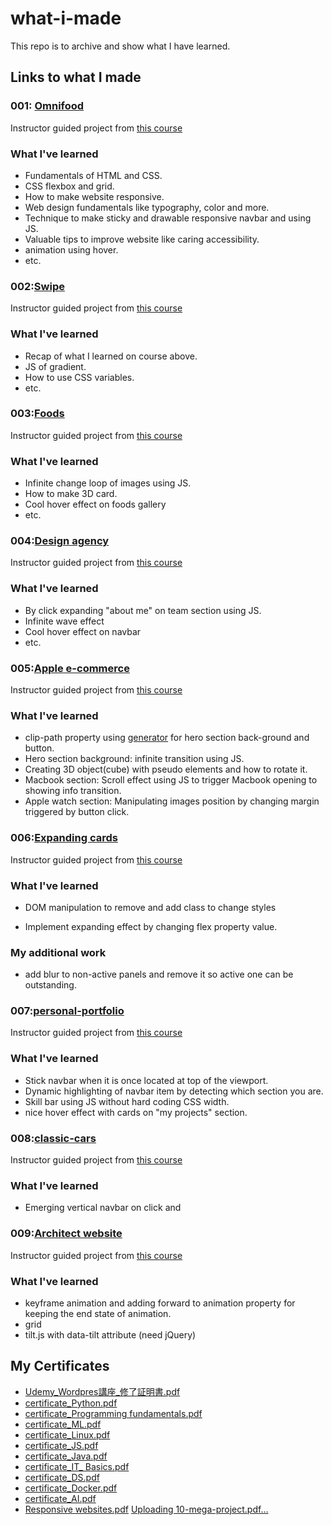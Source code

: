 # what-i-made

This repo is to archive and show what I have learned.

## Links to what I made

### 001: [Omnifood](https://app.netlify.com/sites/omnifood-kk/overview)

Instructor guided project from [this course](https://www.udemy.com/course/design-and-develop-a-killer-website-with-html5-and-css3/)

### What I've learned

- Fundamentals of HTML and CSS.
- CSS flexbox and grid.
- How to make website responsive.
- Web design fundamentals like typography, color and more.
- Technique to make sticky and drawable responsive navbar and using JS.
- Valuable tips to improve website like caring accessibility.
- animation using hover.
- etc.

### 002:[Swipe](https://swipe-exercise.netlify.app/)

Instructor guided project from [this course](https://www.udemy.com/course/html-and-css-bootcamp/)

### What I've learned

- Recap of what I learned on course above.
- JS of gradient.
- How to use CSS variables.
- etc.

### 003:[Foods](https://exercise001-koichi.netlify.app/)

Instructor guided project from [this course](https://www.udemy.com/course/10-mega-responsive-websites-with-html-css-and-javascript/?kw=10+mega&src=sac)

### What I've learned

- Infinite change loop of images using JS.
- How to make 3D card.
- Cool hover effect on foods gallery
- etc.

### 004:[Design agency](https://exercise002-koichi.netlify.app/)

Instructor guided project from [this course](https://www.udemy.com/course/10-mega-responsive-websites-with-html-css-and-javascript/?kw=10+mega&src=sac)

### What I've learned

- By click expanding "about me" on team section using JS.
- Infinite wave effect
- Cool hover effect on navbar
- etc.


### 005:[Apple e-commerce](https://apple-ecommerce-exercise.netlify.app/)

Instructor guided project from [this course](https://www.udemy.com/course/10-mega-responsive-websites-with-html-css-and-javascript/?kw=10+mega&src=sac)

### What I've learned

- clip-path property using [generator](https://bennettfeely.com/clippy/) for hero section back-ground and button.
- Hero section background:  infinite transition using JS.
- Creating 3D object(cube) with pseudo elements and how to rotate it.
- Macbook section: Scroll effect using JS to trigger Macbook opening to showing info transition.
- Apple watch section: Manipulating images position by changing margin triggered by button click.


### 006:[Expanding cards](https://expanding-cards-exercise.netlify.app/)

Instructor guided project from [this course]([https://www.udemy.com/course/10-mega-responsive-websites-with-html-css-and-javascript/?kw=10+mega&src=sac](https://ibmcsr.udemy.com/course/50-projects-50-days/learn/lecture/23599990#overview))

### What I've learned
- DOM manipulation to remove and add class to change styles
* Implement expanding effect by changing flex property value.

### My additional work
- add blur to non-active panels and remove it so active one can be outstanding.


### 007:[personal-portfolio](https://personal-portfolio-exercise-kk.netlify.app)

Instructor guided project from [this course]([https://www.udemy.com/course/10-mega-responsive-websites-with-html-css-and-javascript/?kw=10+mega&src=sac](https://ibmcsr.udemy.com/course/50-projects-50-days/learn/lecture/23599990#overview))

### What I've learned
- Stick navbar when it is once located at top of the viewport.
- Dynamic highlighting of navbar item by detecting which section you are.
- Skill bar using JS without hard coding CSS width.
- nice hover effect with cards on "my projects" section.


### 008:[classic-cars](https://classic-cars-exercise.netlify.app/)

Instructor guided project from [this course]([https://www.udemy.com/course/10-mega-responsive-websites-with-html-css-and-javascript/?kw=10+mega&src=sac](https://ibmcsr.udemy.com/course/50-projects-50-days/learn/lecture/23599990#overview))

### What I've learned
- Emerging vertical navbar on click and


### 009:[Architect website](https://classic-cars-exercise.netlify.app/)

Instructor guided project from [this course]([https://www.udemy.com/course/10-mega-responsive-websites-with-html-css-and-javascript/?kw=10+mega&src=sac](https://ibmcsr.udemy.com/course/50-projects-50-days/learn/lecture/23599990#overview))

### What I've learned
- keyframe animation and adding forward to animation property for keeping the end state of animation.
- grid
- tilt.js with data-tilt attribute (need jQuery) 




## My Certificates
- [Udemy_Wordpres講座_修了証明書.pdf](https://github.com/KKoichi276052/what-i-made/files/12012774/Udemy_Wordpres._.pdf)
- [certificate_Python.pdf](https://github.com/KKoichi276052/what-i-made/files/12012773/certificate_Python.pdf)
- [certificate_Programming fundamentals.pdf](https://github.com/KKoichi276052/what-i-made/files/12012771/certificate_Programming.fundamentals.pdf)
- [certificate_ML.pdf](https://github.com/KKoichi276052/what-i-made/files/12012770/certificate_ML.pdf)
- [certificate_Linux.pdf](https://github.com/KKoichi276052/what-i-made/files/12012769/certificate_Linux.pdf)
- [certificate_JS.pdf](https://github.com/KKoichi276052/what-i-made/files/12012768/certificate_JS.pdf)
- [certificate_Java.pdf](https://github.com/KKoichi276052/what-i-made/files/12012767/certificate_Java.pdf)
- [certificate_IT_ Basics.pdf](https://github.com/KKoichi276052/what-i-made/files/12012766/certificate_IT_.Basics.pdf)
- [certificate_DS.pdf](https://github.com/KKoichi276052/what-i-made/files/12012765/certificate_DS.pdf)
- [certificate_Docker.pdf](https://github.com/KKoichi276052/what-i-made/files/12012763/certificate_Docker.pdf)
- [certificate_AI.pdf](https://github.com/KKoichi276052/what-i-made/files/12012762/certificate_AI.pdf)
- [Responsive websites.pdf](https://github.com/KKoichi276052/what-i-made/files/12013280/Responsive.websites.pdf)
[Uploading 10-mega-project.pdf…]()


